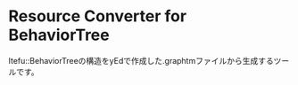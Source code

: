 ﻿Resource Converter for BehaviorTree
=====
Itefu::BehaviorTreeの構造をyEdで作成した.graphtmファイルから生成するツールです。

